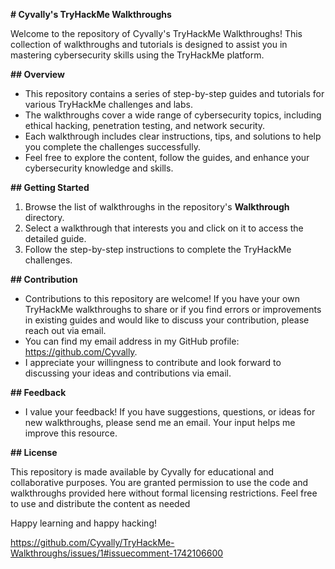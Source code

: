 **# Cyvally's TryHackMe Walkthroughs**

Welcome to the repository of Cyvally's TryHackMe Walkthroughs! This collection of walkthroughs and tutorials is designed to assist you in mastering cybersecurity skills using the TryHackMe platform.

**## Overview**

- This repository contains a series of step-by-step guides and tutorials for various TryHackMe challenges and labs.
- The walkthroughs cover a wide range of cybersecurity topics, including ethical hacking, penetration testing, and network security.
- Each walkthrough includes clear instructions, tips, and solutions to help you complete the challenges successfully.
- Feel free to explore the content, follow the guides, and enhance your cybersecurity knowledge and skills.

**## Getting Started**

1. Browse the list of walkthroughs in the repository's **Walkthrough** directory.
2. Select a walkthrough that interests you and click on it to access the detailed guide.
3. Follow the step-by-step instructions to complete the TryHackMe challenges.

**## Contribution**

- Contributions to this repository are welcome! If you have your own TryHackMe walkthroughs to share or if you find errors or improvements in existing guides and would like to discuss your contribution, please reach out via email.
- You can find my email address in my GitHub profile: https://github.com/Cyvally.
- I appreciate your willingness to contribute and look forward to discussing your ideas and contributions via email.


**## Feedback**

- I value your feedback! If you have suggestions, questions, or ideas for new walkthroughs, please send me an email. Your input helps me improve this resource.

**## License**

This repository is made available by Cyvally for educational and collaborative purposes. You are granted permission to use the code and walkthroughs provided here without formal licensing restrictions. Feel free to use and distribute the content as needed

Happy learning and happy hacking!

https://github.com/Cyvally/TryHackMe-Walkthroughs/issues/1#issuecomment-1742106600

